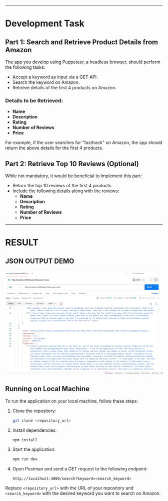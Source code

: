
---

# Development Task

## Part 1: Search and Retrieve Product Details from Amazon

The app you develop using Puppeteer, a headless browser, should perform the following tasks:

- Accept a keyword as input via a GET API.
- Search the keyword on Amazon.
- Retrieve details of the first 4 products on Amazon.

### Details to be Retrieved:
- **Name**
- **Description**
- **Rating**
- **Number of Reviews**
- **Price**


For example, if the user searches for "fasttrack" on Amazon, the app should return the above details for the first 4 products.

## Part 2: Retrieve Top 10 Reviews (Optional)

While not mandatory, it would be beneficial to implement this part:

- Return the top 10 reviews of the first 4 products.
- Include the following details along with the reviews:
  - **Name**
  - **Description**
  - **Rating**
  - **Number of Reviews**
  - **Price**
---

# RESULT

## JSON OUTPUT DEMO
![image](./public/image.png)


## Running on Local Machine

To run the application on your local machine, follow these steps:

1. Clone the repository:

    ```bash
    git clone <repository_url>
    ```

2. Install dependencies:

    ```bash
    npm install
    ```

3. Start the application:

    ```bash
    npm run dev
    ```

4. Open Postman and send a GET request to the following endpoint:

    ```
    http://localhost:4000/search?keyword=<search_keyword>
    ```

Replace `<repository_url>` with the URL of your repository and `<search_keyword>` with the desired keyword you want to search on Amazon.


